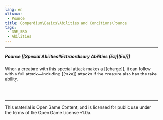 ```yaml
---
lang: en
aliases:
 - Pounce
title: Compendium\Basics\Abilities and Conditions\Pounce
tags: 
 - 35E_SRD
 - Abilities
---
```


---
##### Pounce [[Special Abilities#Extraordinary Abilities (Ex)|(Ex)]]

When a creature with this special attack makes a [[charge]], it can follow with a full attack—including [[rake]] attacks if the creature also has the rake ability.


<br><br>



---



This material is Open Game Content, and is licensed for public use under the terms of the Open Game License v1.0a.

